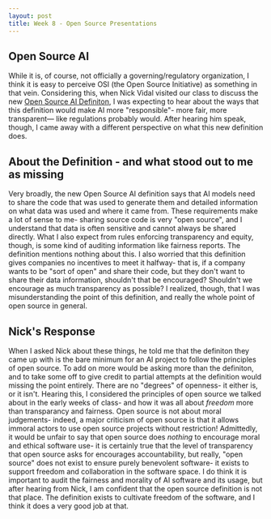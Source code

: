 ```yaml
---
layout: post
title: Week 8 - Open Source Presentations
---
```


## Open Source AI
While it is, of course, not officially a governing/regulatory organization, I think it is easy to perceive OSI (the Open Source Initiative) as something in that vein. Considering this, when Nick Vidal visited our class to discuss the new [Open Source AI Definiton](https://opensource.org/ai/open-source-ai-definition), I was expecting to hear about the ways that this definition would make AI more "responsible"- more fair, more transparent— like regulations probably would. After hearing him speak, though, I came away with a different perspective on what this new definition does.

<!--more-->

## About the Definition - and what stood out to me as missing
Very broadly, the new Open Source AI definition says that AI models need to share the code that was used to generate them and detailed information on what data was used and where it came from. These requirements make a lot of sense to me- sharing source code is very "open source", and I understand that data is often sensitive and cannot always be shared directly. What I also expect from rules enforcing transparency and equity, though, is some kind of auditing information like fairness reports. The definition mentions nothing about this. I also worried that this definition gives companies no incentives to meet it halfway- that is, if a company wants to be "sort of open" and share their code, but they don't want to share their data information, shouldn't that be encouraged? Shouldn't we encourage as much transparency as possible? I realized, though, that I was misunderstanding the point of this definition, and really the whole point of open source in general.

## Nick's Response
When I asked Nick about these things, he told me that the definiton they came up with is the bare minimum for an AI project to follow the principles of open source. To add on more would be asking more than the definiton, and to take some off to give credit to partial attempts at the definition would missing the point entirely. There are no "degrees" of openness- it either is, or it isn't. Hearing this, I considered the principles of open source we talked about in the early weeks of class- and how it was all about *freedom* more than transparancy and fairness. Open source is not about moral judgements- indeed, a major criticism of open source is that it allows immoral actors to use open source projects without restriction! Admittedly, it would be unfair to say that open source does *nothing* to encourage moral and ethical software use- it is certainly true that the level of transparency that open source asks for encourages accountability, but really, "open source" does not exist to ensure purely benevolent software- it exists to support freedom and collaboration in the software space. I do think it is important to audit the fairness and morality of AI software and its usage, but after hearing from Nick, I am confident that the open source definition is not that place. The definition exists to cultivate freedom of the software, and I think it does a very good job at that.


